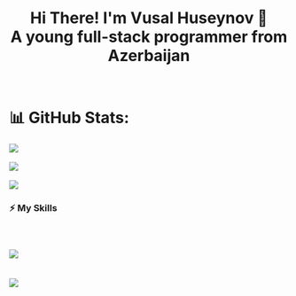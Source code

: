 <h1 align="center">Hi There! I'm Vusal Huseynov 🚀<br/>A young full-stack programmer from Azerbaijan</h1>

<br/>

# 📊 GitHub Stats:
![](https://github-readme-stats.vercel.app/api?username=huseynovvusal&theme=vue-dark&hide_border=false&include_all_commits=true&count_private=false)<br/><br/>
![](https://github-readme-streak-stats.herokuapp.com/?user=huseynovvusal&theme=vue-dark&hide_border=false)<br/><br/>
![](https://github-readme-stats.vercel.app/api/top-langs/?username=huseynovvusal&theme=vue-dark&hide_border=false&include_all_commits=true&count_private=false&layout=compact)<br/>

<h3>⚡ My Skills<h3/>

<br/>

<p>
  <img src="https://skillicons.dev/icons?i=html,css,sass,bootstrap,tailwind,threejs,js,ts,cs,python,git,github,unity,vercel,nextjs,react,vite,firebase,nodejs,express,mongodb,figma,nginx" />
<p/>

<br/>

<a href="https://visitcount.itsvg.in">
  <img src="https://visitcount.itsvg.in/api?id=huseynovvusal&label=Profile%20Views&color=12&icon=5&pretty=true" />
</a>
